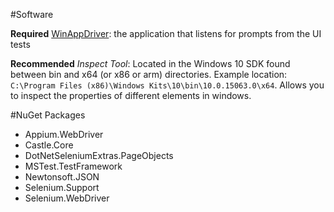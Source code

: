 #Software

**Required**
[WinAppDriver](https://github.com/microsoft/WinAppDriver, "GitHub"): the application that listens for prompts from the UI tests

**Recommended**
*Inspect Tool*: Located in the Windows 10 SDK found between bin and x64 (or x86 or arm) directories. Example location: `C:\Program Files (x86)\Windows Kits\10\bin\10.0.15063.0\x64`. Allows you to inspect the properties of different elements in windows.

#NuGet Packages

* Appium.WebDriver
* Castle.Core
* DotNetSeleniumExtras.PageObjects
* MSTest.TestFramework
* Newtonsoft.JSON
* Selenium.Support
* Selenium.WebDriver
